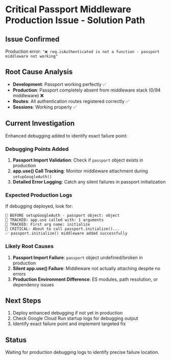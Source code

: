 # Critical Passport Middleware Production Issue - Solution Path

## Issue Confirmed
Production error: `"❌ req.isAuthenticated is not a function - passport middleware not working"`

## Root Cause Analysis
- **Development**: Passport working perfectly ✅
- **Production**: Passport completely absent from middleware stack (0/94 middleware) ❌
- **Routes**: All authentication routes registered correctly ✅
- **Sessions**: Working properly ✅

## Current Investigation
Enhanced debugging added to identify exact failure point:

### Debugging Points Added
1. **Passport Import Validation**: Check if `passport` object exists in production
2. **app.use() Call Tracking**: Monitor middleware attachment during `setupGoogleAuth()`
3. **Detailed Error Logging**: Catch any silent failures in passport initialization

### Expected Production Logs
If debugging deployed, look for:
```
🔄 BEFORE setupGoogleAuth - passport object: object
🔧 TRACKED: app.use called with: 1 arguments
🔧 TRACKED: First arg name: initialize
🔧 CRITICAL: About to call passport.initialize()...
✅ passport.initialize() middleware added successfully
```

### Likely Root Causes
1. **Passport Import Failure**: `passport` object undefined/broken in production
2. **Silent app.use() Failure**: Middleware not actually attaching despite no errors
3. **Production Environment Difference**: ES modules, path resolution, or dependency issues

## Next Steps
1. Deploy enhanced debugging if not yet in production
2. Check Google Cloud Run startup logs for debugging output
3. Identify exact failure point and implement targeted fix

## Status
Waiting for production debugging logs to identify precise failure location.